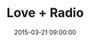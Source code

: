 ---
title:  "Love + Radio"
date:   2015-03-21 09:00:00
categories: podcasts
book-author: "Nick van der Kolk"
cover-image: http://a4.mzstatic.com/us/r30/Music6/v4/68/d3/47/68d347e1-f5b6-79dd-bb05-2409c783d740/cover170x170.jpeg
buy-link: https://itunes.apple.com/us/podcast/love-+-radio/id84389707?mt=2
layout: "library-page"

---
